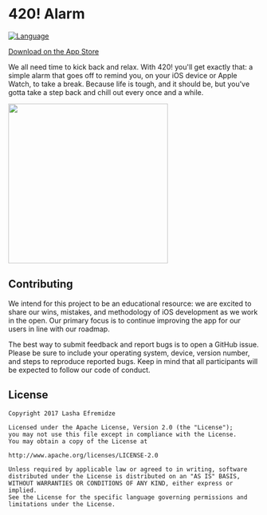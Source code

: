 # 420! Alarm

[![Language](https://img.shields.io/badge/Swift-5-orange.svg?style=flat)](https://swift.org)

[Download on the App Store](https://itunes.apple.com/us/app/420/id1194325430?ls=1&mt=8)

We all need time to kick back and relax. With 420! you'll get exactly that: a simple alarm that goes off to remind you, on your iOS device or Apple Watch, to take a break. Because life is tough, and it should be, but you've gotta take a step back and chill out every once and a while.

<img src="https://raw.githubusercontent.com/efremidze/Alarm/master/screenshots/en-US/iPhone7-0-d41d8cd98f00b204e9800998ecf8427e.png" width="320">

## Contributing

We intend for this project to be an educational resource: we are excited to
share our wins, mistakes, and methodology of iOS development as we work
in the open. Our primary focus is to continue improving the app for our users in
line with our roadmap.

The best way to submit feedback and report bugs is to open a GitHub issue.
Please be sure to include your operating system, device, version number, and
steps to reproduce reported bugs. Keep in mind that all participants will be
expected to follow our code of conduct.

## License

```
Copyright 2017 Lasha Efremidze

Licensed under the Apache License, Version 2.0 (the "License");
you may not use this file except in compliance with the License.
You may obtain a copy of the License at

http://www.apache.org/licenses/LICENSE-2.0

Unless required by applicable law or agreed to in writing, software
distributed under the License is distributed on an "AS IS" BASIS,
WITHOUT WARRANTIES OR CONDITIONS OF ANY KIND, either express or implied.
See the License for the specific language governing permissions and
limitations under the License.
```

